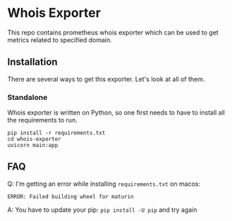 # Whois Exporter

This repo contains prometheus whois exporter which can be used to get metrics
related to specified domain.

## Installation

There are several ways to get this exporter. Let's look at all of them.

### Standalone

Whois exporter is written on Python, so one first needs to have to install all
the requirements to run.

```
pip install -r requirements.txt
cd whois-exporter
uvicorn main:app
```

## FAQ

Q: I'm getting an error while installing `requirements.txt` on macos:

```
ERROR: Failed building wheel for maturin
```

A: You have to update your pip: `pip install -U pip` and try again
